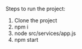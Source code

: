 Steps to run the project:


1. Clone the project
2. npm i
3. node src/services/app.js
4. npm start





